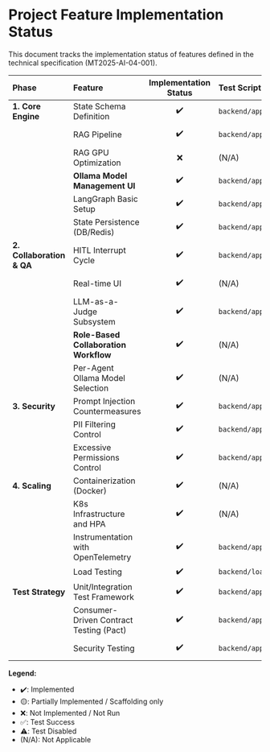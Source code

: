 # Project Feature Implementation Status

This document tracks the implementation status of features defined in the technical specification (MT2025-AI-04-001).

| Phase | Feature | Implementation Status | Test Script | Test Status |
| :--- | :--- | :---: | :--- | :---: |
| **1. Core Engine** | State Schema Definition | ✔️ | `backend/app/tests/test_graph.py` | ✅ Success |
| | RAG Pipeline | ✔️ | `backend/app/tests/test_graph.py` | ✅ Success |
| | RAG GPU Optimization | ❌ | (N/A) | (N/A) |
| | **Ollama Model Management UI** | ✔️ | `backend/app/tests/test_ollama_router.py` | ✅ Success |
| | LangGraph Basic Setup | ✔️ | `backend/app/tests/test_graph.py` | ✅ Success |
| | State Persistence (DB/Redis) | ✔️ | `backend/app/tests/test_persistence.py` | ✅ Success |
| **2. Collaboration & QA** | HITL Interrupt Cycle | ✔️ | `backend/app/tests/test_graph.py` | ✅ Success |
| | Real-time UI | ✔️ | (N/A) | ✅ Success |
| | LLM-as-a-Judge Subsystem | ✔️ | `backend/app/tests/test_graph.py` | ✅ Success |
| | **Role-Based Collaboration Workflow** | ✔️ | (N/A) | ✅ Success |
| | Per-Agent Ollama Model Selection | ✔️ | (N/A) | (N/A) |
| **3. Security** | Prompt Injection Countermeasures | ✔️ | `backend/app/tests/test_security.py` | ✅ Success |
| | PII Filtering Control | ✔️ | `backend/app/tests/test_security.py` | ✅ Success |
| | Excessive Permissions Control | ✔️ | `backend/app/tests/test_graph.py` | ✅ Success |
| **4. Scaling** | Containerization (Docker) | ✔️ | (N/A) | (N/A) |
| | K8s Infrastructure and HPA | ✔️ | (N/A) | (N/A) |
| | Instrumentation with OpenTelemetry | ✔️ | `backend/app/tests/test_instrumentation.py` | ⚠️ Disabled |
| | Load Testing | ✔️ | `backend/load_tests/locustfile.py` | (N/A) |
| **Test Strategy** | Unit/Integration Test Framework | ✔️ | `backend/app/tests/test_graph.py` | ✅ Success |
| | Consumer-Driven Contract Testing (Pact) | ✔️ | `backend/app/tests/test_main.py` | ✅ Success |
| | Security Testing | ✔️ | `backend/app/tests/test_security_vulnerabilities.py` | ✅ Success |

**Legend:**
*   ✔️: Implemented
*   🟡: Partially Implemented / Scaffolding only
*   ❌: Not Implemented / Not Run
*   ✅: Test Success
*   ⚠️: Test Disabled
*   (N/A): Not Applicable